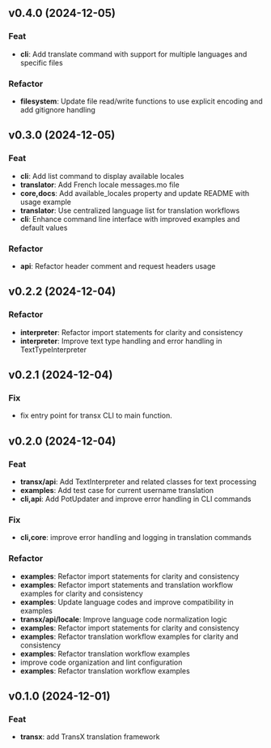 ## v0.4.0 (2024-12-05)

### Feat

- **cli**: Add translate command with support for multiple languages and specific files

### Refactor

- **filesystem**: Update file read/write functions to use explicit encoding and add gitignore handling

## v0.3.0 (2024-12-05)

### Feat

- **cli**: Add list command to display available locales
- **translator**: Add French locale messages.mo file
- **core,docs**: Add available_locales property and update README with usage example
- **translator**: Use centralized language list for translation workflows
- **cli**: Enhance command line interface with improved examples and default values

### Refactor

- **api**: Refactor header comment and request headers usage

## v0.2.2 (2024-12-04)

### Refactor

- **interpreter**: Refactor import statements for clarity and consistency
- **interpreter**: Improve text type handling and error handling in TextTypeInterpreter

## v0.2.1 (2024-12-04)

### Fix

- fix entry point for transx CLI to main function.

## v0.2.0 (2024-12-04)

### Feat

- **transx/api**: Add TextInterpreter and related classes for text processing
- **examples**: Add test case for current username translation
- **cli,api**: Add PotUpdater and improve error handling in CLI commands

### Fix

- **cli,core**: improve error handling and logging in translation commands

### Refactor

- **examples**: Refactor import statements for clarity and consistency
- **examples**: Refactor import statements and translation workflow examples for clarity and consistency
- **examples**: Update language codes and improve compatibility in examples
- **transx/api/locale**: Improve language code normalization logic
- **examples**: Refactor import statements for clarity and consistency
- **examples**: Refactor translation workflow examples for clarity and consistency
- **examples**: Refactor translation workflow examples
- improve code organization and lint configuration
- **examples**: Refactor translation workflow examples

## v0.1.0 (2024-12-01)

### Feat

- **transx**: add TransX translation framework
